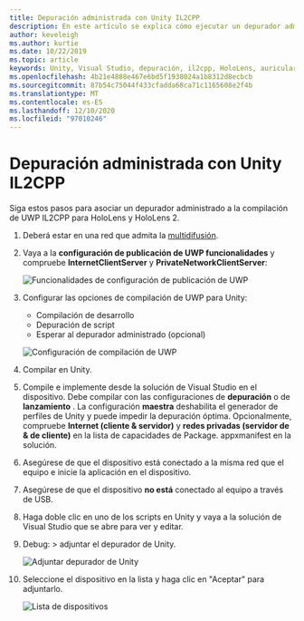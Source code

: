 ```yaml
---
title: Depuración administrada con Unity IL2CPP
description: En este artículo se explica cómo ejecutar un depurador administrado en el proyecto de IL2CPP para UWP de Unity.
author: keveleigh
ms.author: kurtie
ms.date: 10/22/2019
ms.topic: article
keywords: Unity, Visual Studio, depuración, il2cpp, HoloLens, auriculares de realidad mixta, auriculares de realidad mixta de Windows, auriculares de realidad virtual, UWP
ms.openlocfilehash: 4b21e4888e467e6bd5f1938024a1b8312d8ecbcb
ms.sourcegitcommit: 87b54c75044f433cfadda68ca71c1165608e2f4b
ms.translationtype: MT
ms.contentlocale: es-ES
ms.lasthandoff: 12/10/2020
ms.locfileid: "97010246"
---
```

# <a name="managed-debugging-with-unity-il2cpp"></a>Depuración administrada con Unity IL2CPP

Siga estos pasos para asociar un depurador administrado a la compilación de UWP IL2CPP para HoloLens y HoloLens 2.

1. Deberá estar en una red que admita la [multidifusión](https://en.wikipedia.org/wiki/Multicast).
2. Vaya a la **configuración de publicación de UWP funcionalidades** y compruebe **InternetClientServer** y **PrivateNetworkClientServer**:

    ![Funcionalidades de configuración de publicación de UWP](images/il2cpp-debugging-capabilities.png)

3. Configurar las opciones de compilación de UWP para Unity:
    - Compilación de desarrollo
    - Depuración de script
    - Esperar al depurador administrado (opcional)

    ![Configuración de compilación de UWP](images/il2cpp-debugging-build.png)

4. Compilar en Unity.
5. Compile e implemente desde la solución de Visual Studio en el dispositivo. Debe compilar con las configuraciones de **depuración** o de **lanzamiento** . La configuración **maestra** deshabilita el generador de perfiles de Unity y puede impedir la depuración óptima. Opcionalmente, compruebe **Internet (cliente & servidor)** y **redes privadas (servidor de & de cliente)** en la lista de capacidades de Package. appxmanifest en la solución.
6. Asegúrese de que el dispositivo está conectado a la misma red que el equipo e inicie la aplicación en el dispositivo.
7. Asegúrese de que el dispositivo **no está** conectado al equipo a través de USB.
8. Haga doble clic en uno de los scripts en Unity y vaya a la solución de Visual Studio que se abre para ver y editar.
9. Debug: > adjuntar el depurador de Unity.

    ![Adjuntar depurador de Unity](images/il2cpp-debugging-attach.png)

10. Seleccione el dispositivo en la lista y haga clic en "Aceptar" para adjuntarlo.

    ![Lista de dispositivos](images/il2cpp-debugging-machines.png)
